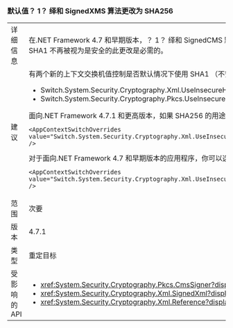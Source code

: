 ### <a name="default-signedxml-and-signedxms-algorithms-changed-to-sha256"></a>默认值？ 1？ 绎和 SignedXMS 算法更改为 SHA256

|   |   |
|---|---|
|详细信息|在.NET Framework 4.7 和早期版本，？ 1？ 绎和 SignedCMS 默认为 SHA1 对于某些操作。从.NET Framework 4.7.1 开始，默认情况下，这些操作启用 SHA256。 由于 SHA1 不再被视为是安全的此更改是必需的。|
|建议|有两个新的上下文交换机值控制是否默认情况下使用 SHA1 （不安全） 或 SHA256:<ul><li>Switch.System.Security.Cryptography.Xml.UseInsecureHashAlgorithms</li><li>Switch.System.Security.Cryptography.Pkcs.UseInsecureHashAlgorithms</li></ul>面向.NET Framework 4.7.1 和更高版本，如果 SHA256 的用途是，可以还原默认值为 SHA1 通过添加下面的配置的应用程序切换到[运行时](~/docs/framework/configure-apps/file-schema/runtime/runtime-element.md)一部分应用配置文件：<pre><code class="language-xml">&lt;AppContextSwitchOverrides value=&quot;Switch.System.Security.Cryptography.Xml.UseInsecureHashAlgorithms=true;Switch.System.Security.Cryptography.Pkcs.UseInsecureHashAlgorithms=true&quot; /&gt;&#13;&#10;</code></pre>对于面向.NET Framework 4.7 和早期版本的应用程序，你可以选择加入此更改通过添加以下配置切换到[运行时](~/docs/framework/configure-apps/file-schema/runtime/runtime-element.md)你应用程序配置文件部分：<pre><code class="language-xml">&lt;AppContextSwitchOverrides value=&quot;Switch.System.Security.Cryptography.Xml.UseInsecureHashAlgorithms=false;Switch.System.Security.Cryptography.Pkcs.UseInsecureHashAlgorithms=false&quot; /&gt;&#13;&#10;</code></pre>|
|范围|次要|
|版本|4.7.1|
|类型|重定目标|
|受影响的 API|<ul><li><xref:System.Security.Cryptography.Pkcs.CmsSigner?displayProperty=nameWithType></li><li><xref:System.Security.Cryptography.Xml.SignedXml?displayProperty=nameWithType></li><li><xref:System.Security.Cryptography.Xml.Reference?displayProperty=nameWithType></li></ul>|

